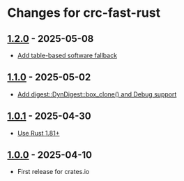 # Changes for crc-fast-rust

## [1.2.0](https://github.com/awesomized/crc-fast-rust/releases/tag/1.2.0) - 2025-05-08
* [Add table-based software fallback](https://github.com/awesomized/crc-fast-rust/commit/9432876eb47e322a35046485b498e18053f889f9)

## [1.1.0](https://github.com/awesomized/crc-fast-rust/releases/tag/1.1.0) - 2025-05-02
* [Add digest::DynDigest::box_clone() and Debug support](https://github.com/awesomized/crc-fast-rust/commit/8a494c30ef8ff640ddb113d9fe171611dfb211e5)

## [1.0.1](https://github.com/awesomized/crc-fast-rust/releases/tag/1.0.1) - 2025-04-30
* [Use Rust 1.81+](https://github.com/awesomized/crc-fast-rust/pull/1)

## [1.0.0](https://github.com/awesomized/crc-fast-rust/releases/tag/1.0.0) - 2025-04-10
- First release for crates.io